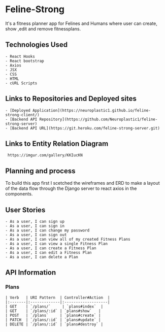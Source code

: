 # Feline-Strong
It's a fitness planner app for Felines and Humans where user can create, show ,edit and remove fitnessplans.

## Technologies Used
    - React Hooks
    - React bootstrap
    - Axios
    - JSX
    - CSS
    - HTML
    - cURL Scripts

## Links to Repositories and Deployed sites
    - [Deployed Application](https://neuroplastic1.github.io/feline-strong-client/)
    - [Backend API Repository](https://github.com/Neuroplastic1/feline-strong-server)
    - [Backend API URL](https://git.heroku.com/feline-strong-server.git)

## Links to Entity Relation Diagram

     https://imgur.com/gallery/KKIucKN

## Planning and process
To build this app first I scetched the wireframes and ERD to make a layout of the data flow through the Django server to react axios in the components.

## User Stories
    - As a user, I can sign up
    - As a user, I can sign in
    - As a user, I can change my password
    - As a user, I can sign out
    - As a user, I can view all of my created Fitness Plans
    - As a user, I can view a single Fitness Plan
    - As a user, I can create a Fitness Plan
    - As a user, I can edit a Fitness Plan
    - As a user, I can delete a Plan

## API Information
  ### Plans
    | Verb   | URI Pattern  | Controller#Action  |
    |:-------|:-------------|:-------------------|
    | GET    | `/plans/`     | `plans#index`  |
    | GET    | `/plans/:id` | `plans#show`   |
    | POST   | `/plans`     | `plans#create` |
    | PATCH  | `/plans/:id` | `plans#update` |
    | DELETE | `/plans/:id` | `plans#destroy` |
